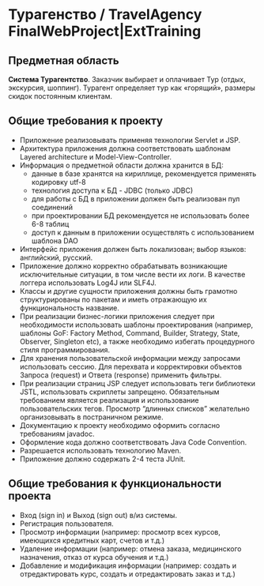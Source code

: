# Турагенство / TravelAgency FinalWebProject|ExtTraining #

## Предметная область ##

**Система Турагентство**. Заказчик выбирает и оплачивает Тур (отдых, экскурсия,
шоппинг). Турагент определяет тур как «горящий», размеры скидок постоянным клиентам.

## Общие требования к проекту ##

* Приложение реализовывать применяя технологии Servlet и JSP.
* Архитектура приложения должна соответствовать шаблонам Layered architecture и Model-View-Controller.
* Информация о предметной области должна хранится в БД:
    - данные в базе хранятся на кириллице, рекомендуется применять кодировку utf-8
    -	технология доступа к БД - JDBC (только JDBC)
    -	для работы с БД в приложении должен быть реализован пул соединений
    -	при проектировании БД рекомендуется не использовать более 6-8 таблиц
    -	доступ к данным в приложении осуществлять с использованием шаблона DAO
* Интерфейс приложения должен быть локализован; выбор языков: английский, русский.
* Приложение должно корректно обрабатывать возникающие исключительные ситуации, в том числе вести их логи. В качестве логгера использовать Log4J или SLF4J.
* Классы и другие сущности приложения должны быть грамотно структурированы по пакетам и иметь отражающую их функциональность название.
* При реализации бизнес-логики приложения следует при необходимости использовать шаблоны проектирования (например, шаблоны GoF: Factory Method, Command, Builder, Strategy, State, Observer, Singleton etc), а также необходимо избегать процедурного стиля программирования.
* Для хранения пользовательской информации между запросами использовать сессию. Для перехвата и корректировки объектов Запроса (request) и Ответа (response) применить фильтры.
* При реализации страниц JSP следует использовать теги библиотеки JSTL, использовать скриплеты запрещено. Обязательным требованием является реализация и использование пользовательских тегов. Просмотр “длинных списков” желательно организовывать в постраничном режиме.
* Документацию к проекту необходимо оформить согласно требованиям javadoc.
* Оформление кода должно соответствовать Java Code Convention.
* Разрешается использовать технологию Maven.
* Приложение должно содержать 2-4 теста JUnit.

## Общие требования к функциональности проекта ##

* Вход (sign in) и Выход (sign out) в/из системы.
* Регистрация пользователя.
* Просмотр информации (например: просмотр всех курсов, имеющихся кредитных карт, счетов и т.д.)
* Удаление информации (например: отмена заказа, медицинского назначения, отказ от курса обучения и т.д.)
* Добавление и модификация информации (например: создать и отредактировать курс, создать и отредактировать заказ и т.д.)
